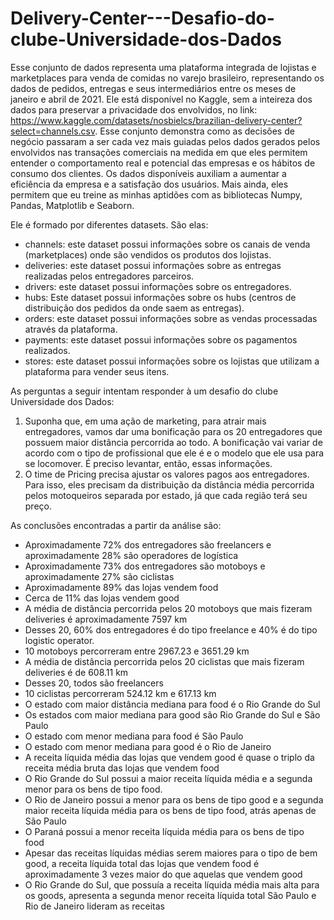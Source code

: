# Delivery-Center---Desafio-do-clube-Universidade-dos-Dados

Esse conjunto de dados representa uma plataforma integrada de lojistas e marketplaces para venda de comidas no varejo brasileiro, representando os dados de pedidos, entregas e seus intermediários entre os meses de janeiro e abril de 2021. Ele está disponível no Kaggle, sem a inteireza dos dados para preservar a privacidade dos envolvidos, no link: https://www.kaggle.com/datasets/nosbielcs/brazilian-delivery-center?select=channels.csv. Esse conjunto demonstra como as decisões de negócio passaram a ser cada vez mais guiadas pelos dados gerados pelos envolvidos nas transações comerciais na medida em que eles permitem entender o comportamento real e potencial das empresas e os hábitos de consumo dos clientes. Os dados disponíveis auxiliam a aumentar a eficiência da empresa e a satisfação dos usuários. Mais ainda, eles permitem que eu treine as minhas aptidões com as bibliotecas Numpy, Pandas, Matplotlib e Seaborn.

Ele é formado por diferentes datasets. São elas:

- channels: este dataset possui informações sobre os canais de venda (marketplaces) onde são vendidos os produtos dos lojistas.
- deliveries: este dataset possui informações sobre as entregas realizadas pelos entregadores parceiros.
- drivers: este dataset possui informações sobre os entregadores.
- hubs: Este dataset possui informações sobre os hubs (centros de distribuição dos pedidos da onde saem as entregas).
- orders: este dataset possui informações sobre as vendas processadas através da plataforma.
- payments: este dataset possui informações sobre os pagamentos realizados.
- stores: este dataset possui informações sobre os lojistas que utilizam a plataforma para vender seus itens.

As perguntas a seguir intentam responder à um desafio do clube Universidade dos Dados:

1. Suponha que, em uma ação de marketing, para atrair mais entregadores, vamos dar uma bonificação para os 20 entregadores que possuem maior distância percorrida ao todo. A bonificação vai variar de acordo com o tipo de profissional que ele é e o modelo que ele usa para se locomover. É preciso levantar, então, essas informações.
2. O time de Pricing precisa ajustar os valores pagos aos entregadores. Para isso, eles precisam da distribuição da distância média percorrida pelos motoqueiros separada por estado, já que cada região terá seu preço.

As conclusões encontradas a partir da análise são:
- Aproximadamente 72% dos entregadores são freelancers e aproximadamente 28% são operadores de logística
- Aproximadamente 73% dos entregadores são motoboys e aproximadamente 27% são ciclistas
- Aproximadamente 89% das lojas vendem food
- Cerca de 11% das lojas vendem good
- A média de distância percorrida pelos 20 motoboys que mais fizeram deliveries é aproximadamente 7597 km
- Desses 20, 60% dos entregadores é do tipo freelance e 40% é do tipo logistic operator.
- 10 motoboys percorreram entre 2967.23 e 3651.29 km
- A média de distância percorrida pelos 20 ciclistas que mais fizeram deliveries é de 608.11 km
- Desses 20, todos são freelancers
- 10 ciclistas percorreram 524.12 km e 617.13 km
- O estado com maior distância mediana para food é o Rio Grande do Sul
- Os estados com maior mediana para good são Rio Grande do Sul e São Paulo
- O estado com menor mediana para food é São Paulo
- O estado com menor mediana para good é o Rio de Janeiro
- A receita líquida média das lojas que vendem good é quase o triplo da receita média bruta das lojas que vendem food
- O Rio Grande do Sul possui a maior receita líquida média e a segunda menor para os bens de tipo food.
- O Rio de Janeiro possui a menor para os bens de tipo good e a segunda maior receita líquida média para os bens de tipo food, atrás apenas de São Paulo
- O Paraná possui a menor receita líquida média para os bens de tipo food
- Apesar das receitas líquidas médias serem maiores para o tipo de bem good, a receita líquida total das lojas que vendem food é aproximadamente 3 vezes maior do que aquelas que vendem good
- O Rio Grande do Sul, que possuía a receita líquida média mais alta para os goods, apresenta a segunda menor receita líquida total
São Paulo e Rio de Janeiro lideram as receitas
